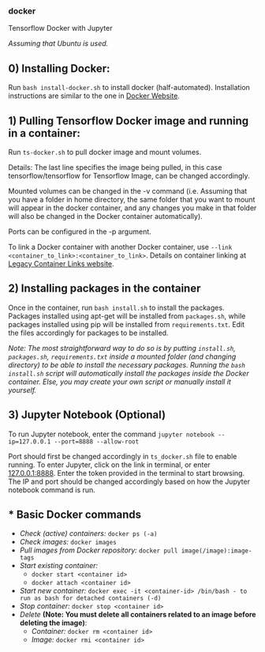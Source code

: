 ### docker
Tensorflow Docker with Jupyter

*Assuming that Ubuntu is used.*

## 0) Installing Docker:
Run `bash install-docker.sh` to install docker (half-automated). Installation instructions are similar to the one in [Docker Website](https://docs.docker.com/engine/install/ubuntu/).

## 1) Pulling Tensorflow Docker image and running in a container:
Run `ts-docker.sh` to pull docker image and mount volumes. 

Details:
The last line specifies the image being pulled, in this case tensorflow/tensorflow for Tensorflow Image, can be changed accordingly. 

Mounted volumes can be changed in the -v command (i.e. Assuming that you have a folder in home directory, the same folder that you want to mount will appear in the docker container, and any changes you make in that folder will also be changed in the Docker container automatically). 

Ports can be configured in the -p argument. 

To link a Docker container with another Docker container, use `--link <container_to_link>:<container_to_link>`. Details on container linking at [Legacy Container Links website](https://docs.docker.com/network/links/).

## 2) Installing packages in the container
Once in the container, run `bash install.sh` to install the packages. Packages installed using apt-get will be installed from `packages.sh`, while packages installed using pip will be installed from `requirements.txt`. Edit the files accordingly for packages to be installed.

*Note: The most straightforward way to do so is by putting `install.sh`, `packages.sh`, `requirements.txt` inside a mounted folder (and changing directory) to be able to install the necessary packages. Running the `bash install.sh` script will automatically install the packages inside the Docker container. Else, you may create your own script or manually install it yourself.*

## 3) Jupyter Notebook (Optional)
To run Jupyter notebook, enter the command
`jupyter notebook --ip=127.0.0.1 --port=8888 --allow-root`

Port should first be changed accordingly in `ts_docker.sh` file to enable running. To enter Jupyter, click on the link in terminal, or enter [127.0.0.1:8888](127.0.0.1:8888). Enter the token provided in the terminal to start browsing. The IP and port should be changed accordingly based on how the Jupyter notebook command is run.

## \* Basic Docker commands
* *Check (active) containers:* `docker ps (-a)`
* *Check images:* `docker images`
* *Pull images from Docker repository:* `docker pull image(/image):image-tags`
* *Start existing container:*
  * `docker start <container id>`
  * `docker attach <container id>`
* *Start new container:* `docker exec -it <container-id> /bin/bash - to run as bash for detached containers (-d)`
* *Stop container:* `docker stop <container id>`
* *Delete* **(Note: You must delete all containers related to an image before deleting the image)**:
  * *Container:* `docker rm <container id>`
  * *Image:* `docker rmi <container id>`

